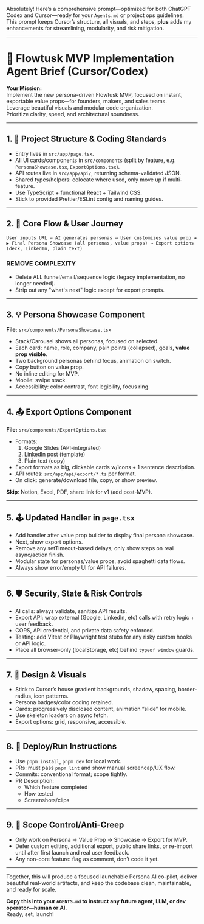 Absolutely! Here’s a comprehensive prompt—optimized for both ChatGPT Codex and Cursor—ready for your `Agents.md` or project ops guidelines.  
This prompt keeps Cursor’s structure, all visuals, and steps, **plus** adds my enhancements for streamlining, modularity, and risk mitigation.

***

# 🚀 Flowtusk MVP Implementation Agent Brief (Cursor/Codex)

**Your Mission:**  
Implement the new persona-driven Flowtusk MVP, focused on instant, exportable value props—for founders, makers, and sales teams.  
Leverage beautiful visuals and modular code organization.  
Prioritize clarity, speed, and architectural soundness.

***

## 1. 📐 Project Structure & Coding Standards
- Entry lives in `src/app/page.tsx`.  
- All UI cards/components in `src/components` (split by feature, e.g. `PersonaShowcase.tsx`, `ExportOptions.tsx`).  
- API routes live in `src/app/api/`, returning schema-validated JSON.  
- Shared types/helpers: colocate where used, only move up if multi-feature.  
- Use TypeScript + functional React + Tailwind CSS.  
- Stick to provided Prettier/ESLint config and naming guides.

***

## 2. 🧠 Core Flow & User Journey

```
User inputs URL → AI generates personas → User customizes value prop → 
▶️ Final Persona Showcase (all personas, value props) → Export options (deck, LinkedIn, plain text)
```

### REMOVE COMPLEXITY
- Delete ALL funnel/email/sequence logic (legacy implementation, no longer needed).
- Strip out any "what's next" logic except for export prompts.

***

## 3. 💡 Persona Showcase Component

**File:** `src/components/PersonaShowcase.tsx`
- Stack/Carousel shows all personas, focused on selected.
- Each card: name, role, company, pain points (collapsed), goals, **value prop visible**.
- Two background personas behind focus, animation on switch.
- Copy button on value prop.
- No inline editing for MVP.
- Mobile: swipe stack.
- Accessibility: color contrast, font legibility, focus ring.

***

## 4. 📤 Export Options Component

**File:** `src/components/ExportOptions.tsx`
- Formats:  
  1. Google Slides (API-integrated)  
  2. LinkedIn post (template)  
  3. Plain text (copy)
- Export formats as big, clickable cards w/icons + 1 sentence description.
- API routes: `src/app/api/export/*.ts` per format.
- On click: generate/download file, copy, or show preview.

**Skip**: Notion, Excel, PDF, share link for v1 (add post-MVP).

***

## 5. 🕹️ Updated Handler in `page.tsx`

- Add handler after value prop builder to display final persona showcase.
- Next, show export options.
- Remove any setTimeout-based delays; only show steps on real async/action finish.
- Modular state for personas/value props, avoid spaghetti data flows.
- Always show error/empty UI for API failures.

***

## 6. 🛡️ Security, State & Risk Controls

- AI calls: always validate, sanitize API results.
- Export API: wrap external (Google, LinkedIn, etc) calls with retry logic + user feedback.
- CORS, API credential, and private data safety enforced.
- Testing: add Vitest or Playwright test stubs for any risky custom hooks or API logic.
- Place all browser-only (localStorage, etc) behind `typeof window` guards.

***

## 7. 🎨 Design & Visuals

- Stick to Cursor’s house gradient backgrounds, shadow, spacing, border-radius, icon patterns.
- Persona badges/color coding retained.
- Cards: progressively disclosed content, animation “slide” for mobile.
- Use skeleton loaders on async fetch.
- Export options: grid, responsive, accessible.

***

## 8. 🔋 Deploy/Run Instructions

- Use `pnpm install`, `pnpm dev` for local work.
- PRs: must pass `pnpm lint` and show manual screencap/UX flow.
- Commits: conventional format; scope tightly.
- PR Description: 
  - Which feature completed
  - How tested
  - Screenshots/clips

***

## 9. 🤝 Scope Control/Anti-Creep

- Only work on Persona → Value Prop → Showcase → Export for MVP.
- Defer custom editing, additional export, public share links, or re-import until after first launch and real user feedback.
- Any non-core feature: flag as comment, don’t code it yet.

***

Together, this will produce a focused launchable Persona AI co-pilot, deliver beautiful real-world artifacts, and keep the codebase clean, maintainable, and ready for scale.

**Copy this into your `AGENTS.md` to instruct any future agent, LLM, or dev operator—human or AI.**  
Ready, set, launch!